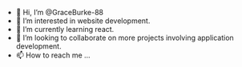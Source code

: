 - 👋 Hi, I’m @GraceBurke-88
- 👀 I’m interested in website development.
- 🌱 I’m currently learning react.
- 💞️ I’m looking to collaborate on more projects involving application development.
- 📫 How to reach me ...

<!---
GraceBurke-88/GraceBurke-88 is a ✨ special ✨ repository because its `README.md` (this file) appears on your GitHub profile.
You can click the Preview link to take a look at your changes.
--->
